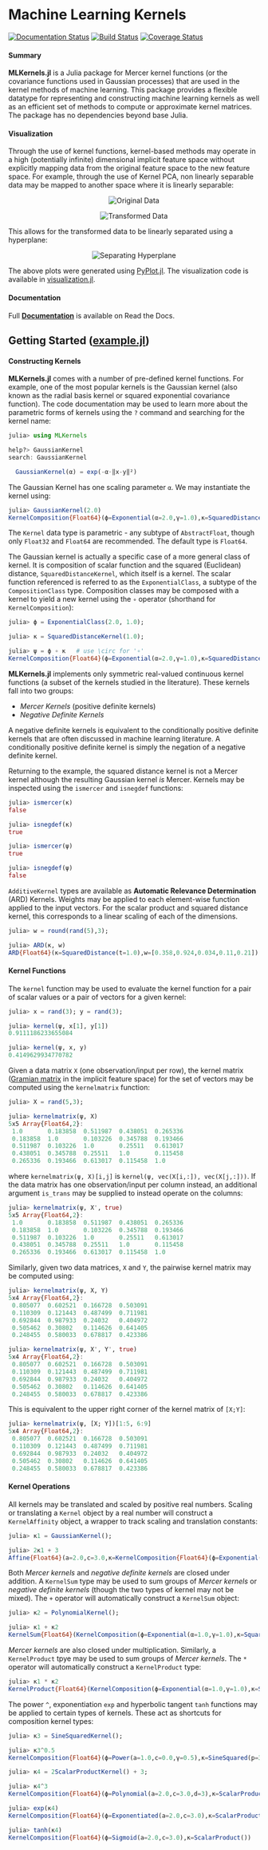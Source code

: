 # Machine Learning Kernels

[![Documentation Status](https://readthedocs.org/projects/mlkernels/badge/?version=latest)](http://mlkernels.readthedocs.org/en/latest/?badge=latest)
[![Build Status](https://travis-ci.org/trthatcher/MLKernels.jl.svg?branch=master)](https://travis-ci.org/trthatcher/MLKernels.jl)
[![Coverage Status](https://coveralls.io/repos/trthatcher/MLKernels.jl/badge.svg)](https://coveralls.io/r/trthatcher/MLKernels.jl)

#### Summary

**MLKernels.jl** is a Julia package for Mercer kernel functions (or the 
covariance functions used in Gaussian processes) that are used in the kernel 
methods of machine learning. This package provides a flexible datatype for 
representing and constructing machine learning kernels as well as an efficient
set of methods to compute or approximate kernel matrices. The package has no 
dependencies beyond base Julia.

#### Visualization

Through the use of kernel functions, kernel-based methods may operate in a high
(potentially infinite) dimensional implicit feature space without explicitly
mapping data from the original feature space to the new feature space. For 
example, through the use of Kernel PCA, non linearly separable data may be 
mapped to another space where it is linearly separable:

<p align="center"><img alt="Original Data" src="example/img/original.png"  /></p>
<p align="center"><img alt="Transformed Data" src="example/img/wireframe.png"  /></p>

This allows for the transformed data to be linearly separated using a 
hyperplane:

<p align="center"><img alt="Separating Hyperplane" src="example/img/separatinghyperplane.png"  /></p>

The above plots were generated using
[PyPlot.jl](https://github.com/stevengj/PyPlot.jl). The visualization code is
available in [visualization.jl](/example/visualization.jl).

#### Documentation

Full [**Documentation**](http://mlkernels.readthedocs.org/en/latest/) is 
available on Read the Docs. 

## Getting Started ([example.jl](example/example.jl))

#### Constructing Kernels

**MLKernels.jl** comes with a number of pre-defined kernel functions. For 
example, one of the most popular kernels is the Gaussian kernel (also known as 
the radial basis kernel or squared exponential covariance function). The code 
documentation may be used to learn more about the parametric forms of kernels 
using the `?` command and searching for the kernel name:

```julia
julia> using MLKernels

help?> GaussianKernel
search: GaussianKernel

  GaussianKernel(α) = exp(-α⋅‖x-y‖²)
```
The Gaussian Kernel has one scaling parameter `α`. We may instantiate the kernel
using:

```julia
julia> GaussianKernel(2.0)
KernelComposition{Float64}(ϕ=Exponential(α=2.0,γ=1.0),κ=SquaredDistance(t=1.0))
```

The `Kernel` data type is parametric - any subtype of `AbstractFloat`, though
only `Float32` and `Float64` are recommended. The default type is `Float64`.

The Gaussian kernel is actually a specific case of a more general class of
kernel. It is composition of scalar function and the squared (Euclidean) 
distance, `SquaredDistanceKernel`, which itself is a kernel. The scalar function
 referenced is referred to as the `ExponentialClass`, a subtype of the 
`CompositionClass` type. Composition classes may be composed with a kernel to 
yield a new kernel using the `∘` operator (shorthand for `KernelComposition`):

```julia
julia> ϕ = ExponentialClass(2.0, 1.0);

julia> κ = SquaredDistanceKernel(1.0);

julia> ψ = ϕ ∘ κ   # use \circ for '∘'
KernelComposition{Float64}(ϕ=Exponential(α=2.0,γ=1.0),κ=SquaredDistance(t=1.0))
```

**MLKernels.jl** implements only symmetric real-valued continuous kernel 
functions (a subset of the kernels studied in the literature). These kernels 
fall into two groups:
 - *Mercer Kernels* (positive definite kernels)
 - *Negative Definite Kernels*

A negative definite kernels is equivalent to the conditionally positive definite
kernels that are often discussed in machine learning literature. A conditionally
positive definite kernel is simply the negation of a negative definite kernel.

Returning to the example, the squared distance kernel is not a Mercer kernel 
although the resulting Gaussian kernel *is* Mercer. Kernels may be inspected 
using the `ismercer` and `isnegdef` functions:

```julia
julia> ismercer(κ)
false

julia> isnegdef(κ)
true

julia> ismercer(ψ)
true

julia> isnegdef(ψ)
false
```

`AdditiveKernel` types are available as **Automatic Relevance Determination** 
(ARD) Kernels. Weights may be applied to each element-wise function applied to
the input vectors. For the scalar product and squared distance kernel, this 
corresponds to a linear scaling of each of the dimensions.

```julia
julia> w = round(rand(5),3);

julia> ARD(κ, w)
ARD{Float64}(κ=SquaredDistance(t=1.0),w=[0.358,0.924,0.034,0.11,0.21])
```

#### Kernel Functions

The `kernel` function may be used to evaluate the kernel function for a pair of
scalar values or a pair of vectors for a given kernel:

```julia
julia> x = rand(3); y = rand(3);

julia> kernel(ψ, x[1], y[1])
0.9111186233655084

julia> kernel(ψ, x, y)
0.4149629934770782
```

Given a data matrix `X` (one observation/input per row), the kernel matrix
([Gramian matrix](https://en.wikipedia.org/wiki/Gramian_matrix) in the implicit 
feature space) for the set of vectors may be computed using the `kernelmatrix`
function:

```julia
julia> X = rand(5,3);

julia> kernelmatrix(ψ, X)
5x5 Array{Float64,2}:
 1.0       0.183858  0.511987  0.438051  0.265336
 0.183858  1.0       0.103226  0.345788  0.193466
 0.511987  0.103226  1.0       0.25511   0.613017
 0.438051  0.345788  0.25511   1.0       0.115458
 0.265336  0.193466  0.613017  0.115458  1.0     
```

where `kernelmatrix(ψ, X)[i,j]` is `kernel(ψ, vec(X[i,:]), vec(X[j,:]))`. If the
data matrix has one observation/input per column instead, an additional argument
`is_trans` may be supplied to instead operate on the columns:

```julia
julia> kernelmatrix(ψ, X', true)
5x5 Array{Float64,2}:
 1.0       0.183858  0.511987  0.438051  0.265336
 0.183858  1.0       0.103226  0.345788  0.193466
 0.511987  0.103226  1.0       0.25511   0.613017
 0.438051  0.345788  0.25511   1.0       0.115458
 0.265336  0.193466  0.613017  0.115458  1.0     
```

Similarly, given two data matrices, `X` and `Y`, the pairwise kernel matrix may
be computed using:

```julia
julia> kernelmatrix(ψ, X, Y)
5x4 Array{Float64,2}:
 0.805077  0.602521  0.166728  0.503091
 0.110309  0.121443  0.487499  0.711981
 0.692844  0.987933  0.24032   0.404972
 0.505462  0.30802   0.114626  0.641405
 0.248455  0.580033  0.678817  0.423386

julia> kernelmatrix(ψ, X', Y', true)
5x4 Array{Float64,2}:
 0.805077  0.602521  0.166728  0.503091
 0.110309  0.121443  0.487499  0.711981
 0.692844  0.987933  0.24032   0.404972
 0.505462  0.30802   0.114626  0.641405
 0.248455  0.580033  0.678817  0.423386
```

This is equivalent to the upper right corner of the kernel matrix of `[X;Y]`:

```julia
julia> kernelmatrix(ψ, [X; Y])[1:5, 6:9]
5x4 Array{Float64,2}:
 0.805077  0.602521  0.166728  0.503091
 0.110309  0.121443  0.487499  0.711981
 0.692844  0.987933  0.24032   0.404972
 0.505462  0.30802   0.114626  0.641405
 0.248455  0.580033  0.678817  0.423386
```

#### Kernel Operations

All kernels may be translated and scaled by positive real numbers. Scaling or
translating a `Kernel` object by a real number will construct a `KernelAffinity`
object, a wrapper to track scaling and translation constants:

```julia
julia> κ1 = GaussianKernel();

julia> 2κ1 + 3
Affine{Float64}(a=2.0,c=3.0,κ=KernelComposition{Float64}(ϕ=Exponential(α=1.0,γ=1.0),κ=SquaredDistance(t=1.0)))
```

Both *Mercer kernels* and *negative definite kernels* are closed under addition.
A `KernelSum` type may be used to sum groups of *Mercer kernels* or *negative 
definite kernels* (though the two types of kernel may not be mixed). The `+`
operator will automatically construct a `KernelSum` object:

```julia
julia> κ2 = PolynomialKernel();

julia> κ1 + κ2
KernelSum{Float64}(KernelComposition(ϕ=Exponential(α=1.0,γ=1.0),κ=SquaredDistance(t=1.0)), KernelComposition(ϕ=Polynomial(a=1.0,c=1.0,d=3),κ=ScalarProduct()))
```

*Mercer kernels* are also closed under multiplication. Similarly, a
`KernelProduct` tpye may be used to sum groups of *Mercer kernels*. The `*` 
operator will automatically construct a `KernelProduct` type:

```julia
julia> κ1 * κ2
KernelProduct{Float64}(KernelComposition(ϕ=Exponential(α=1.0,γ=1.0),κ=SquaredDistance(t=1.0)), KernelComposition(ϕ=Polynomial(a=1.0,c=1.0,d=3),κ=ScalarProduct()))
```

The power `^`, exponentiation `exp` and hyperbolic tangent `tanh` functions may
be applied to certain types of kernels. These act as shortcuts for composition
kernel types:

```julia
julia> κ3 = SineSquaredKernel();

julia> κ3^0.5
KernelComposition{Float64}(ϕ=Power(a=1.0,c=0.0,γ=0.5),κ=SineSquared(p=3.141592653589793,t=1.0))

julia> κ4 = 2ScalarProductKernel() + 3;

julia> κ4^3
KernelComposition{Float64}(ϕ=Polynomial(a=2.0,c=3.0,d=3),κ=ScalarProduct())

julia> exp(κ4)
KernelComposition{Float64}(ϕ=Exponentiated(a=2.0,c=3.0),κ=ScalarProduct())

julia> tanh(κ4)
KernelComposition{Float64}(ϕ=Sigmoid(a=2.0,c=3.0),κ=ScalarProduct())
```
